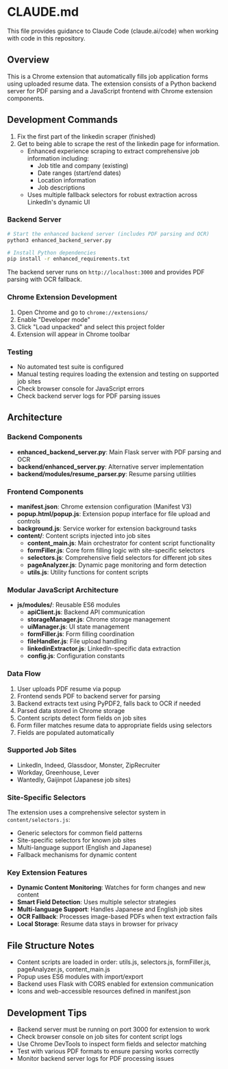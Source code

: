 # CLAUDE.md

This file provides guidance to Claude Code (claude.ai/code) when working with code in this repository.

## Overview

This is a Chrome extension that automatically fills job application forms using uploaded resume data. The extension consists of a Python backend server for PDF parsing and a JavaScript frontend with Chrome extension components.

## Development Commands
1. Fix the first part of the linkedin scraper (finished)
2. Get to being able to scrape the rest of the linkedin page for information.
   - Enhanced experience scraping to extract comprehensive job information including:
     - Job title and company (existing)
     - Date ranges (start/end dates)
     - Location information
     - Job descriptions
   - Uses multiple fallback selectors for robust extraction across LinkedIn's dynamic UI

### Backend Server
```bash
# Start the enhanced backend server (includes PDF parsing and OCR)
python3 enhanced_backend_server.py

# Install Python dependencies
pip install -r enhanced_requirements.txt
```

The backend server runs on `http://localhost:3000` and provides PDF parsing with OCR fallback.

### Chrome Extension Development
1. Open Chrome and go to `chrome://extensions/`
2. Enable "Developer mode"
3. Click "Load unpacked" and select this project folder
4. Extension will appear in Chrome toolbar

### Testing
- No automated test suite is configured
- Manual testing requires loading the extension and testing on supported job sites
- Check browser console for JavaScript errors
- Check backend server logs for PDF parsing issues

## Architecture

### Backend Components
- **enhanced_backend_server.py**: Main Flask server with PDF parsing and OCR
- **backend/enhanced_server.py**: Alternative server implementation
- **backend/modules/resume_parser.py**: Resume parsing utilities

### Frontend Components
- **manifest.json**: Chrome extension configuration (Manifest V3)
- **popup.html/popup.js**: Extension popup interface for file upload and controls
- **background.js**: Service worker for extension background tasks
- **content/**: Content scripts injected into job sites
  - **content_main.js**: Main orchestrator for content script functionality
  - **formFiller.js**: Core form filling logic with site-specific selectors
  - **selectors.js**: Comprehensive field selectors for different job sites
  - **pageAnalyzer.js**: Dynamic page monitoring and form detection
  - **utils.js**: Utility functions for content scripts

### Modular JavaScript Architecture
- **js/modules/**: Reusable ES6 modules
  - **apiClient.js**: Backend API communication
  - **storageManager.js**: Chrome storage management
  - **uiManager.js**: UI state management
  - **formFiller.js**: Form filling coordination
  - **fileHandler.js**: File upload handling
  - **linkedinExtractor.js**: LinkedIn-specific data extraction
  - **config.js**: Configuration constants

### Data Flow
1. User uploads PDF resume via popup
2. Frontend sends PDF to backend server for parsing
3. Backend extracts text using PyPDF2, falls back to OCR if needed
4. Parsed data stored in Chrome storage
5. Content scripts detect form fields on job sites
6. Form filler matches resume data to appropriate fields using selectors
7. Fields are populated automatically

### Supported Job Sites
- LinkedIn, Indeed, Glassdoor, Monster, ZipRecruiter
- Workday, Greenhouse, Lever
- Wantedly, Gaijinpot (Japanese job sites)

### Site-Specific Selectors
The extension uses a comprehensive selector system in `content/selectors.js`:
- Generic selectors for common field patterns
- Site-specific selectors for known job sites
- Multi-language support (English and Japanese)
- Fallback mechanisms for dynamic content

### Key Extension Features
- **Dynamic Content Monitoring**: Watches for form changes and new content
- **Smart Field Detection**: Uses multiple selector strategies
- **Multi-language Support**: Handles Japanese and English job sites
- **OCR Fallback**: Processes image-based PDFs when text extraction fails
- **Local Storage**: Resume data stays in browser for privacy

## File Structure Notes
- Content scripts are loaded in order: utils.js, selectors.js, formFiller.js, pageAnalyzer.js, content_main.js
- Popup uses ES6 modules with import/export
- Backend uses Flask with CORS enabled for extension communication
- Icons and web-accessible resources defined in manifest.json

## Development Tips
- Backend server must be running on port 3000 for extension to work
- Check browser console on job sites for content script logs
- Use Chrome DevTools to inspect form fields and selector matching
- Test with various PDF formats to ensure parsing works correctly
- Monitor backend server logs for PDF processing issues
